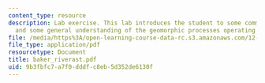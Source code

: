 ```yaml
---
content_type: resource
description: Lab exercise. This lab introduces the student to some common field techniques
  and some general understanding of the geomorphic processes operating in a stream.
file: /media/https%3A/open-learning-course-data-rc.s3.amazonaws.com/12-163-surface-processes-and-landscape-evolution-fall-2004/9b3fbfc7a7f0dddfc8eb5d352de6130f_baker_riverast.pdf
file_type: application/pdf
resourcetype: Document
title: baker_riverast.pdf
uid: 9b3fbfc7-a7f0-dddf-c8eb-5d352de6130f
---
```

